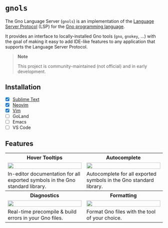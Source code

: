 # `gnols`

The Gno Language Server (`gnols`) is an implementation of the 
[Language Server Protocol][1] (LSP) for the [Gno programming language][2].

It provides an interface to locally-installed Gno tools (`gno`, `gnokey`, ...)
with the goal of making it easy to add IDE-like features to any application 
that supports the Language Server Protocol.

> **Note** 
>
> This project is community-maintained (not official) and in early
> development.

## Installation

- [x] [Sublime Text][3]
- [x] [Neovim][4]
- [x] [Vim][5]
- [ ] GoLand
- [ ] Emacs
- [ ] VS Code

## Features

<table>
    <tr>
        <th>Hover Tooltips</th>
        <th>Autocomplete</th>
    </tr>
    <tr>
        <td width="50%">
            <a href="https://github.com/errata-ai/vale/assets/8785025/e3ff4e27-6ba1-456c-b451-856b3e1c9f41">
                <img src="https://github.com/errata-ai/vale/assets/8785025/e3ff4e27-6ba1-456c-b451-856b3e1c9f41" width="100%">
            </a>
        </td>
        <td width="50%">
            <a href="https://github.com/errata-ai/vale/assets/8785025/cf3b36e7-4cf8-4a02-9578-f532a0cb9af6">
                <img src="https://github.com/errata-ai/vale/assets/8785025/cf3b36e7-4cf8-4a02-9578-f532a0cb9af6" width="100%">
            </a>
        </td>
    </tr>
    <tr>
        <td width="50%">
          In-editor documentation for all exported symbols in the Gno standard library.
        </td>
        <td width="50%">Autocomplete for all exported symbols in the Gno standard library.
    </tr>
    <tr>
        <th>Diagnostics</th>
        <th>Formatting</th>
    </tr>
    <tr>
        <td width="50%">
            <a href="https://github.com/errata-ai/vale/assets/8785025/09cb33ea-1bbf-4f89-aec0-e12066622a42">
                <img src="https://github.com/errata-ai/vale/assets/8785025/09cb33ea-1bbf-4f89-aec0-e12066622a42" width="100%">
            </a>
        </td>
        <td width="50%">
            <a href="https://github.com/errata-ai/vale/assets/8785025/2426c64a-1dfe-47f2-a1e0-b7512bca0df4">
                <img src="https://github.com/errata-ai/vale/assets/8785025/2426c64a-1dfe-47f2-a1e0-b7512bca0df4" width="100%">
            </a>
        </td>
    </tr>
    <tr>
        <td width="50%">
            Real-time precompile & build errors in your Gno files.
        </td>
        <td width="50%">
            Format Gno files with the tool of your choice.
        </td>
    </tr>
</table>

[1]: https://microsoft.github.io/language-server-protocol/
[2]: https://gno.land/
[3]: https://github.com/jdkato/LSP-gnols
[4]: https://dev.to/jdkato/setting-up-neovim-for-gno-development-1a6d
[5]: https://github.com/gnolang/gno/blob/master/CONTRIBUTING.md#vim-support-with-lsp
